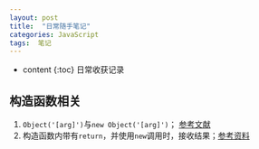 ```yaml
---
layout: post
title:  "日常随手笔记"
categories: JavaScript
tags:  笔记 
---
```


* content
{:toc}
日常收获记录





## 构造函数相关 ##
1. `Object('[arg]')`与`new Object('[arg]')`； [参考文献](http://lzw.me/pages/ecmascript/#282)
2. 构造函数内带有`return`，并使用`new`调用时，接收结果；[参考资料](http://blog.csdn.net/hy6688_/article/details/22453043)



